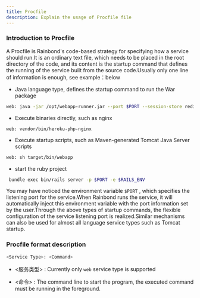 ```yaml
---
title: Procfile
description: Explain the usage of Procfile file
---
```


### Introduction to Procfile

A Procfile is Rainbond's code-based strategy for specifying how a service should run.It is an ordinary text file, which needs to be placed in the root directory of the code, and its content is the startup command that defines the running of the service built from the source code.Usually only one line of information is enough, see example：below

- Java language type, defines the startup command to run the War package

```bash
web: java -jar /opt/webapp-runner.jar --port $PORT --session-store redis ./*.war
```

- Execute binaries directly, such as nginx

```
web: vendor/bin/heroku-php-nginx
```

- Execute startup scripts, such as Maven-generated Tomcat Java Server scripts

```bash
web: sh target/bin/webapp
```

- start the ruby project

```bash
 bundle exec bin/rails server -p $PORT -e $RAILS_ENV
```

You may have noticed the environment variable `$PORT` , which specifies the listening port for the service.When Rainbond runs the service, it will automatically inject this environment variable with the port information set by the user.Through the above types of startup commands, the flexible configuration of the service listening port is realized.Similar mechanisms can also be used for almost all language service types such as Tomcat startup.

### Procfile format description

```bash
<Service Type>: <Command>
```

- \<服务类型> : Currently only `web` service type is supported

- \<命令> : The command line to start the program, the executed command must be running in the foreground.
